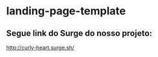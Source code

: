 # landing-page-template

## Segue link do Surge do nosso projeto: 
<a>http://curly-heart.surge.sh/<a>

